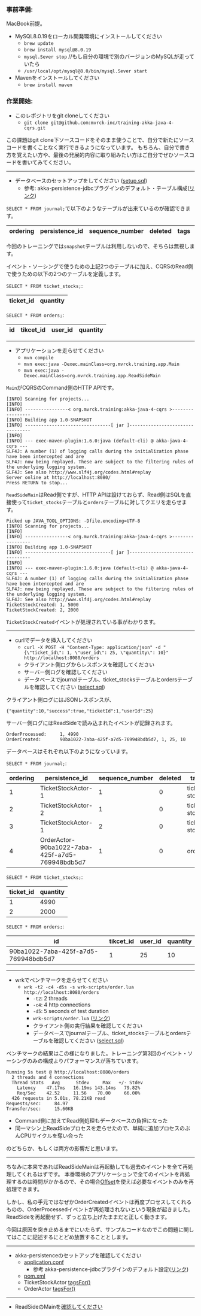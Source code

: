### 事前準備:

MacBook前提。

- MySQL8.0.19をローカル開発環境にインストールしてください
  - `brew update`
  - `brew install mysql@8.0.19`
  - `mysql.Sever stop` //もし自分の環境で別のバージョンのMySQLが走っていたら
  - `/usr/local/opt/mysql@8.0/bin/mysql.Sever start`
- Mavenをインストールしてください
  - `brew install maven`

### 作業開始:

- このレポジトリをgit cloneしてください
  - `git clone git@github.com:mvrck-inc/training-akka-java-4-cqrs.git`

この課題はgit clone下ソースコードをそのまま使うことで、自分で新たにソースコードを書くことなく実行できるようになっています。
もちろん、自分で書き方を覚えたい方や、最後の発展的内容に取り組みたい方はご自分でぜひソースコードを書いてみてください。

---
- データベースのセットアップをしてください ([setup.sql](./dbsetup/setup.sql)) 
  - 参考: akka-persistence-jdbcプラグインのデフォルト・テーブル構成([リンク](https://github.com/akka/akka-persistence-jdbc/blob/v3.5.3/src/test/resources/schema/mysql/mysql-schema.sql))

`SELECT * FROM journal;`で以下のようなテーブルが出来ているのが確認できます。

| ordering | persistence_id | sequence_number | deleted | tags | message |
|----------|----------------|-----------------|---------|------|---------|

今回のトレーニングでは`snapshot`テーブルは利用しないので、そちらは無視します。

イベント・ソーシングで使うための上記2つのテーブルに加え、CQRSのRead側で使うための以下の2つのテーブルを定義します。

`SELECT * FROM ticket_stocks;`:

| ticket_id | quantity | 
|-----------|----------|


`SELECT * FROM orders;`:

| id | tikcet_id | user_id | quantity |
|----|-----------|---------|----------|

---
- アプリケーションを走らせてください
  - `mvn compile`
  - `mvn exec:java -Dexec.mainClass=org.mvrck.training.app.Main`
  - `mvn exec:java -Dexec.mainClass=org.mvrck.training.app.ReadSideMain`

`Main`がCQRSのCommand側のHTTP APIです。

```
[INFO] Scanning for projects...
[INFO]
[INFO] ----------------< org.mvrck.training:akka-java-4-cqrs >-----------------
[INFO] Building app 1.0-SNAPSHOT
[INFO] --------------------------------[ jar ]---------------------------------
[INFO]
[INFO] --- exec-maven-plugin:1.6.0:java (default-cli) @ akka-java-4-cqrs ---
SLF4J: A number (1) of logging calls during the initialization phase have been intercepted and are
SLF4J: now being replayed. These are subject to the filtering rules of the underlying logging system.
SLF4J: See also http://www.slf4j.org/codes.html#replay
Server online at http://localhost:8080/
Press RETURN to stop...
```

`ReadSideMain`はRead側ですが、HTTP APIは設けておらず、Read側はSQLを直接使って`ticket_stocks`テーブルと`orders`テーブルに対してクエリを走らせます。

```
Picked up JAVA_TOOL_OPTIONS: -Dfile.encoding=UTF-8
[INFO] Scanning for projects...
[INFO]
[INFO] ----------------< org.mvrck.training:akka-java-4-cqrs >-----------------
[INFO] Building app 1.0-SNAPSHOT
[INFO] --------------------------------[ jar ]---------------------------------
[INFO]
[INFO] --- exec-maven-plugin:1.6.0:java (default-cli) @ akka-java-4-cqrs ---
SLF4J: A number (1) of logging calls during the initialization phase have been intercepted and are
SLF4J: now being replayed. These are subject to the filtering rules of the underlying logging system.
SLF4J: See also http://www.slf4j.org/codes.html#replay
TicketStockCreated: 1, 5000
TicketStockCreated: 2, 2000
```

`TicketStockCreated`イベントが処理されている事がわかります。

---
- curlでデータを挿入してください
  - `curl -X POST -H "Content-Type: application/json" -d "{\"ticket_id\": 1, \"user_id\": 25, \"quantity\": 10}"  http://localhost:8080/orders`
  - クライアント側ログからレスポンスを確認してください
  - サーバー側ログを確認してください
  - データベースでjournalテーブル、ticket_stocksテーブルとordersテーブルを確認してください ([select.sql](./dbsetup/select.sql))

クライアント側ログにはJSONレスポンスが、

```
{"quantity":10,"success":true,"ticketId":1,"userId":25}
```

サーバー側ログにはReadSideで読み込まれたイベントが記録されます。

```
OrderProcessed:     1, 4990
OrderCreated:       90ba1022-7aba-425f-a7d5-769948bdb5d7, 1, 25, 10
```

データベースはそれぞれ以下のようになっています。

`SELECT * FROM journal;`:

| ordering | persistence_id                                  | sequence_number | deleted | tags         | message |
|----------|-------------------------------------------------|-----------------|---------|--------------|---------|
| 1        | TicketStockActor-1                              | 1               | 0       | ticket-stock	| ...     |
| 2        | TicketStockActor-2                              | 1               | 0       | ticket-stock	| ...
| 3        | TicketStockActor-1                              | 2               | 0       | ticket-stock	| ...
| 4        | OrderActor-90ba1022-7aba-425f-a7d5-769948bdb5d7 | 1               | 0       | order       	| ...

`SELECT * FROM ticket_stocks;`:

| ticket_id | quantity | 
|-----------|----------|
| 1         | 4990     |
| 2         | 2000     |

`SELECT * FROM orders;`:

| id                                   | tikcet_id | user_id | quantity |
|--------------------------------------|-----------|---------|----------|
| 90ba1022-7aba-425f-a7d5-769948bdb5d7 | 1         | 25      | 10       |

---
- wrkでベンチマークを走らせてください
  - `wrk -t2 -c4 -d5s -s wrk-scripts/order.lua http://localhost:8080/orders`
    - `-t2`: 2 threads
    - `-c4`: 4 http connections
    - `-d5`: 5 seconds of test duration
    - `wrk-scripts/order.lua` ([リンク](./wrk-scrips/order.lua))
    - クライアント側の実行結果を確認してください
    - データベースでjournalテーブル、ticket_stocksテーブルとordersテーブルを確認してください ([select.sql](./dbsetup/select.sql)) 

ベンチマークの結果はこの様になりました。トレーニング第3回のイベント・ソーシングのみの構成よりパフォーマンスが落ちています。

```
Running 5s test @ http://localhost:8080/orders
  2 threads and 4 connections
  Thread Stats   Avg      Stdev     Max   +/- Stdev
    Latency    47.17ms   16.19ms 143.14ms   79.82%
    Req/Sec    42.52     11.56    70.00     66.00%
  426 requests in 5.01s, 78.21KB read
Requests/sec:     84.97
Transfer/sec:     15.60KB
```

- Command側に加えてRead側処理もデータベースの負担になった
- 同一マシン上ReadSideプロセスを走らせたので、単純に追加プロセスのぶんCPUサイクルを奪い合った

のどちらか、もしくは両方の影響だと思います。

---

ちなみに本来であればReadSideMainは再起動しても過去のイベントを全て再処理してくれるはずです。
本番環境のアプリケーションで全てのイベントを再処理するのは時間がかかるので、その場合[Offset](https://doc.akka.io/docs/akka/current/persistence-query.html)を使えば必要なイベントのみを再処理できます。

しかし、私の手元ではなぜかOrderCreatedイベントは再度プロセスしてくれるものの、OrderProcessedイベントが再処理されないという現象が起きました。
ReadSideを再起動せず、ずっと立ち上げたままだと正しく動きます。

今回は原因を突き止めるまでにいたらず、サンプルコードなのでこの問題に関してはここに記述するにとどめ放置することとします。

---
- akka-persistenceのセットアップを確認してください
  - [application.conf](./src/main/resources/application.conf)
    - 参考 akka-persistence-jdbcプラグインのデフォルト設定([リンク](https://github.com/akka/akka-persistence-jdbc/blob/v3.5.3/src/test/resources/mysql-application.conf))
  - [pom.xml](./pom.xml)
  - TicketStockActor [tagsFor()](https://github.com/mvrck-inc/training-akka-java-4-cqrs/blob/master/src/main/java/org/mvrck/training/actor/TicketStockActor.java#L88)
  - OrderActor [tagsFor()](https://github.com/mvrck-inc/training-akka-java-4-cqrs/blob/master/src/main/java/org/mvrck/training/actor/OrderActor.java#L65)

---
- ReadSideのMainを[確認してください](./src/main/java/org/mvrck/training/app/ReadSide.java)

